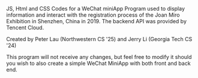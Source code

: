 JS, Html and CSS Codes for a WeChat miniApp Program used to display information and interact with the registration process of the Joan Miro Exhibition in Shenzhen, China in 2019. The backend API was provided by Tencent Cloud.

Created by Peter Lau (Northwestern CS '25) and Jerry Li (Georgia Tech CS '24)

This program will not receive any changes, but feel free to modify it should you wish to also create a simple WeChat MiniApp with both front and back end.
